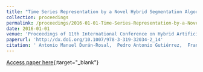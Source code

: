 ```yaml
---
title: "Time Series Representation by a Novel Hybrid Segmentation Algorithm"
collection: proceedings
permalink: /proceedings/2016-01-01-Time-Series-Representation-by-a-Novel-Hybrid-Segmentation-Algorithm
date: 2016-01-01
venue: 'Proceedings of 11th International Conference on Hybrid Artificial Intelligent Systems (HAIS2016)'
paperurl: 'http://dx.doi.org/10.1007/978-3-319-32034-2_14'
citation: ' Antonio Manuel Durán-Rosal,  Pedro Antonio Gutiérrez,  Francisco José Martínez-Estudillo,  César Hervás-Martínez, &quot;Time Series Representation by a Novel Hybrid Segmentation Algorithm.&quot; Proceedings of 11th International Conference on Hybrid Artificial Intelligent Systems (HAIS2016), Vol.9648, 2016, Sevilla (Spain), pp.163-173.'
---
```

[Access paper here](http://dx.doi.org/10.1007/978-3-319-32034-2_14){:target="_blank"}

